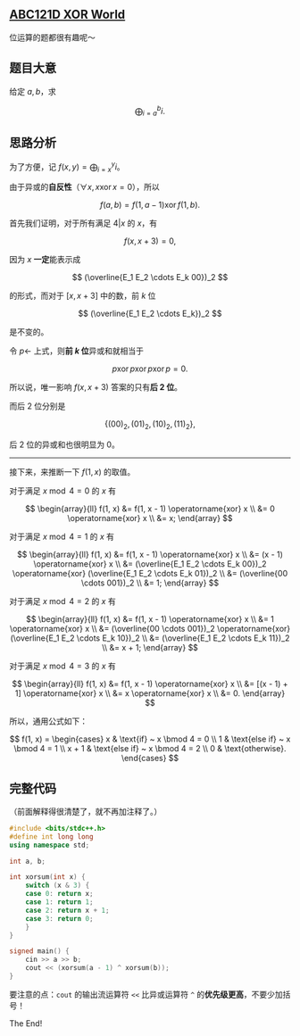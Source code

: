 ## [ABC121D XOR World](https://www.luogu.com.cn/problem/AT_abc121_d)

位运算的题都很有趣呢～

## 题目大意

给定 $a, b$，求

$$ \bigoplus_{i = a}^b i. $$ 

## 思路分析

为了方便，记 $\displaystyle f(x, y) = \bigoplus_{i = x}^y i$。

由于异或的**自反性**（$\forall x, x \operatorname{xor} x = 0$），所以

$$ 
f(a, b) = f(1, a - 1) \operatorname{xor} f(1, b).
$$

首先我们证明，对于所有满足 $4 | x$ 的 $x$，有

$$ f(x, x + 3) = 0, $$

因为 $x$ **一定**能表示成

$$ (\overline{E_1 E_2 \cdots E_k 00})_2 $$

的形式，而对于 $[x, x + 3]$ 中的数，前 $k$ 位

$$ (\overline{E_1 E_2 \cdots E_k})_2 $$

是不变的。

令 $p \gets$ 上式，则**前 $k$ 位**异或和就相当于

$$ p \operatorname{xor} p \operatorname{xor} p \operatorname{xor} p = 0. $$

所以说，唯一影响 $f(x, x + 3)$ 答案的只有**后 $2$ 位**。

而后 $2$ 位分别是

$$ \{(00)_2, (01)_2, (10)_2, (11)_2\}, $$

后 $2$ 位的异或和也很明显为 $0$。

---

接下来，来推断一下 $f(1, x)$ 的取值。

对于满足 $x \bmod 4 = 0$ 的 $x$ 有

$$
\begin{array}{ll}
f(1, x) &= f(1, x - 1) \operatorname{xor} x \\
		&= 0 \operatorname{xor} x \\
 		&= x;
\end{array}
$$

对于满足 $x \bmod 4 = 1$ 的 $x$ 有

$$
\begin{array}{ll}
f(1, x) &= f(1, x - 1) \operatorname{xor} x \\
		&= (x - 1) \operatorname{xor} x \\
        &= (\overline{E_1 E_2 \cdots E_k 00})_2 \operatorname{xor} (\overline{E_1 E_2 \cdots E_k 01})_2 \\
 		&= (\overline{00 \cdots 001})_2 \\
        &= 1;
\end{array}
$$

对于满足 $x \bmod 4 = 2$ 的 $x$ 有

$$
\begin{array}{ll}
f(1, x) &= f(1, x - 1) \operatorname{xor} x \\
		&= 1 \operatorname{xor} x \\
        &= (\overline{00 \cdots 001})_2 \operatorname{xor} (\overline{E_1 E_2 \cdots E_k 10})_2 \\
 		&= (\overline{E_1 E_2 \cdots E_k 11})_2 \\
        &= x + 1;
\end{array}
$$

对于满足 $x \bmod 4 = 3$ 的 $x$ 有

$$
\begin{array}{ll}
f(1, x) &= f(1, x - 1) \operatorname{xor} x \\
		&= [(x - 1) + 1] \operatorname{xor} x \\
        &= x \operatorname{xor} x \\
        &= 0.
\end{array}
$$

所以，通用公式如下：

$$
f(1, x) = \begin{cases}
x		& \text{if} ~ x \bmod 4 = 0 \\
1		& \text{else if} ~ x \bmod 4 = 1 \\
x + 1	& \text{else if} ~ x \bmod 4 = 2 \\
0		& \text{otherwise}.
\end{cases}
$$

## 完整代码

（前面解释得很清楚了，就不再加注释了。）

```cpp
#include <bits/stdc++.h>
#define int long long
using namespace std;

int a, b;

int xorsum(int x) {
    switch (x & 3) {
    case 0: return x;
    case 1: return 1;
    case 2: return x + 1;
    case 3: return 0;
    }
}

signed main() {
    cin >> a >> b;
    cout << (xorsum(a - 1) ^ xorsum(b));
}
```

要注意的点：`cout` 的输出流运算符 `<<` 比异或运算符 `^` 的**优先级更高**，不要少加括号！

The End!